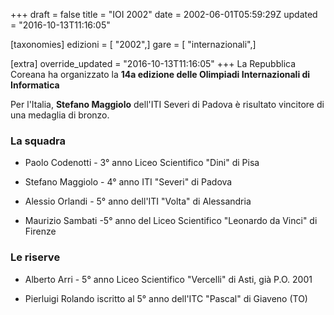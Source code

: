 +++
draft = false
title = "IOI 2002"
date = 2002-06-01T05:59:29Z
updated = "2016-10-13T11:16:05"

[taxonomies]
edizioni = [ "2002",]
gare = [ "internazionali",]

[extra]
override_updated = "2016-10-13T11:16:05"
+++
La Repubblica Coreana ha organizzato la **14a edizione delle Olimpiadi Internazionali di Informatica**

<!-- more -->

Per l'Italia, **Stefano Maggiolo** dell'ITI Severi di Padova è risultato vincitore di una medaglia di bronzo.

### La squadra

- Paolo Codenotti - 3° anno Liceo Scientifico "Dini" di Pisa

- Stefano Maggiolo - 4° anno ITI "Severi" di Padova

- Alessio Orlandi - 5° anno dell'ITI "Volta" di Alessandria

- Maurizio Sambati -5° anno del Liceo Scientifico "Leonardo da Vinci" di Firenze

### Le riserve

- Alberto Arri - 5° anno Liceo Scientifico "Vercelli" di Asti, già P.O. 2001

- Pierluigi Rolando iscritto al 5° anno dell'ITC "Pascal" di Giaveno (TO)

